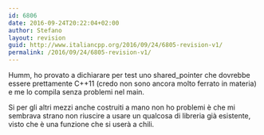 ```yaml
---
id: 6806
date: 2016-09-24T20:22:04+02:00
author: Stefano
layout: revision
guid: http://www.italiancpp.org/2016/09/24/6805-revision-v1/
permalink: /2016/09/24/6805-revision-v1/
---
```

Humm, ho provato a dichiarare per test uno shared_pointer che dovrebbe essere prettamente C++11 (credo non sono ancora molto ferrato in materia) e me lo compila senza problemi nel main.

Si per gli altri mezzi anche costruiti a mano non ho problemi è che mi sembrava strano non riuscire a usare un qualcosa di libreria già esistente, visto che è una funzione che si userà a chili.